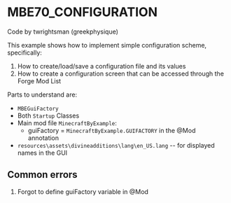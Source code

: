 # MBE70_CONFIGURATION

Code by twrightsman (greekphysique)

This example shows how to implement simple configuration scheme, specifically:

1. How to create/load/save a configuration file and its values
1. How to create a configuration screen that can be accessed through the Forge Mod List

Parts to understand are:

* `MBEGuiFactory`
* Both `Startup` Classes
* Main mod file `MinecraftByExample`:
    * guiFactory = `MinecraftByExample.GUIFACTORY` in the @Mod annotation
* `resources\assets\divineadditions\lang\en_US.lang` -- for displayed names in the GUI

## Common errors

1. Forgot to define guiFactory variable in @Mod